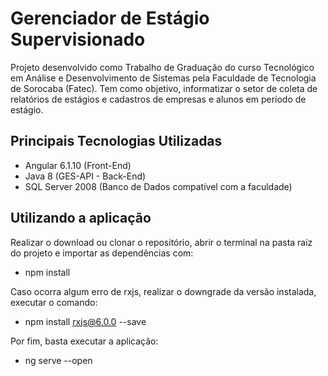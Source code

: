 # Gerenciador de Estágio Supervisionado

Projeto desenvolvido como Trabalho de Graduação do curso Tecnológico em Análise e Desenvolvimento de Sistemas pela Faculdade de Tecnologia de Sorocaba (Fatec). Tem como objetivo, informatizar o setor de coleta de relatórios de estágios e cadastros de empresas e alunos em período de estágio.

## Principais Tecnologias Utilizadas

* Angular 6.1.10 (Front-End)
* Java 8 (GES-API - Back-End)
* SQL Server 2008 (Banco de Dados compatível com a faculdade)

## Utilizando a aplicação

Realizar o download ou clonar o repositório, abrir o terminal na pasta raiz do projeto e importar as dependências com: 
* npm install

Caso ocorra algum erro de rxjs, realizar o downgrade da versão instalada, executar o comando: 
* npm install rxjs@6.0.0 --save

Por fim, basta executar a aplicação:
* ng serve --open
